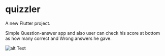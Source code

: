 # quizzler

A new Flutter project.

Simple Question-answer app and also user can check his score at bottom as how many correct and Wrong answers he gave.

![alt Text](https://media.giphy.com/media/femLa1giM4tjEUC3i2/giphy.gif)
